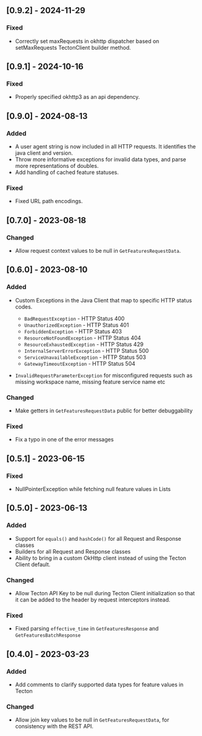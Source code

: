 ## [0.9.2] - 2024-11-29

### Fixed
- Correctly set maxRequests in okhttp dispatcher based on setMaxRequests TectonClient builder method.

## [0.9.1] - 2024-10-16

### Fixed
- Properly specified okhttp3 as an api dependency.

## [0.9.0] - 2024-08-13

### Added
- A user agent string is now included in all HTTP requests. It identifies the java client and version.
- Throw more informative exceptions for invalid data types, and parse more representations of doubles.
- Add handling of cached feature statuses.

### Fixed
- Fixed URL path encodings.

<!--- [0.7.0-SNAPSHOT] --->
## [0.7.0] - 2023-08-18

### Changed
- Allow request context values to be null in `GetFeaturesRequestData`.

## [0.6.0] - 2023-08-10

### Added
- Custom Exceptions in the Java Client that map to specific HTTP status codes.

  * `BadRequestException` -  HTTP Status 400
  * `UnauthorizedException` - HTTP Status 401
  * `ForbiddenException` - HTTP Status 403
  * `ResourceNotFoundException` - HTTP Status 404
  * `ResourceExhaustedException` - HTTP Status 429
  * `InternalServerErrorException` - HTTP Status 500
  * `ServiceUnavailableException` - HTTP Status 503
  * `GatewayTimeoutException` - HTTP Status 504

- `InvalidRequestParameterException` for misconfigured requests such as missing workspace name, missing feature service name etc

### Changed
- Make getters in `GetFeaturesRequestData` public for better debuggability

### Fixed
- Fix a typo in one of the error messages

## [0.5.1] - 2023-06-15


### Fixed
- NullPointerException while fetching null feature values in Lists

## [0.5.0] - 2023-06-13
### Added
- Support for `equals()` and `hashCode()` for all Request and Response classes
- Builders for all Request and Response classes
- Ability to bring in a custom OkHttp client instead of using the Tecton Client default.

### Changed
- Allow Tecton API Key to be null during Tecton Client initialization so that it can be added to the header by request interceptors instead.

### Fixed
- Fixed parsing `effective_time` in `GetFeaturesResponse` and `GetFeaturesBatchResponse`

## [0.4.0] - 2023-03-23

### Added
- Add comments to clarify supported data types for feature values in Tecton

### Changed
* Allow join key values to be null in `GetFeaturesRequestData`, for consistency with the REST API.
